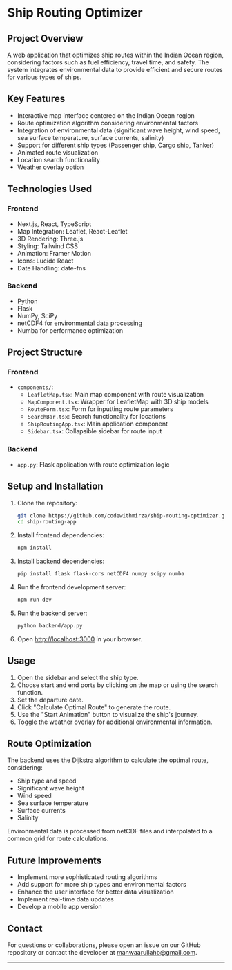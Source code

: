 # Ship Routing Optimizer

## Project Overview

A web application that optimizes ship routes within the Indian Ocean region, considering factors such as fuel efficiency, travel time, and safety. The system integrates environmental data to provide efficient and secure routes for various types of ships.

## Key Features

- Interactive map interface centered on the Indian Ocean region
- Route optimization algorithm considering environmental factors
- Integration of environmental data (significant wave height, wind speed, sea surface temperature, surface currents, salinity)
- Support for different ship types (Passenger ship, Cargo ship, Tanker)
- Animated route visualization
- Location search functionality
- Weather overlay option

## Technologies Used

### Frontend
- Next.js, React, TypeScript
- Map Integration: Leaflet, React-Leaflet
- 3D Rendering: Three.js
- Styling: Tailwind CSS
- Animation: Framer Motion
- Icons: Lucide React
- Date Handling: date-fns

### Backend
- Python
- Flask
- NumPy, SciPy
- netCDF4 for environmental data processing
- Numba for performance optimization

## Project Structure

### Frontend
- `components/`:
  - `LeafletMap.tsx`: Main map component with route visualization
  - `MapComponent.tsx`: Wrapper for LeafletMap with 3D ship models
  - `RouteForm.tsx`: Form for inputting route parameters
  - `SearchBar.tsx`: Search functionality for locations
  - `ShipRoutingApp.tsx`: Main application component
  - `Sidebar.tsx`: Collapsible sidebar for route input

### Backend
- `app.py`: Flask application with route optimization logic

## Setup and Installation

1. Clone the repository:
   ```bash
   git clone https://github.com/codewithmirza/ship-routing-optimizer.git
   cd ship-routing-app
   ```

2. Install frontend dependencies:
   ```bash
   npm install
   ```

3. Install backend dependencies:
   ```bash
   pip install flask flask-cors netCDF4 numpy scipy numba
   ```

4. Run the frontend development server:
   ```bash
   npm run dev
   ```

5. Run the backend server:
   ```bash
   python backend/app.py
   ```

6. Open [http://localhost:3000](http://localhost:3000) in your browser.

## Usage

1. Open the sidebar and select the ship type.
2. Choose start and end ports by clicking on the map or using the search function.
3. Set the departure date.
4. Click "Calculate Optimal Route" to generate the route.
5. Use the "Start Animation" button to visualize the ship's journey.
6. Toggle the weather overlay for additional environmental information.

## Route Optimization

The backend uses the Dijkstra algorithm to calculate the optimal route, considering:
- Ship type and speed
- Significant wave height
- Wind speed
- Sea surface temperature
- Surface currents
- Salinity

Environmental data is processed from netCDF files and interpolated to a common grid for route calculations.

## Future Improvements

- Implement more sophisticated routing algorithms
- Add support for more ship types and environmental factors
- Enhance the user interface for better data visualization
- Implement real-time data updates
- Develop a mobile app version

## Contact

For questions or collaborations, please open an issue on our GitHub repository or contact the developer at [manwaarullahb@gmail.com](mailto:manwaarullahb@gmail.com).

---
